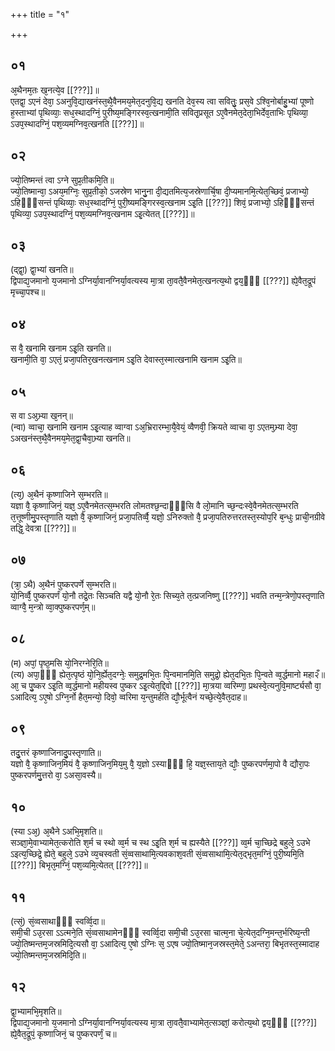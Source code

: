 +++
title = "१"

+++
## ०१
अ᳘थैनम᳘तः ख᳘नत्ये᳘व [[???]]॥  
एतद्वा᳘ ऽएनं देवा᳘ ऽअनुवि᳘द्याखनंस्त᳘थै᳘वैनमय᳘मेत᳘दनुवि᳘द्य खनति देव᳘स्य त्वा सवितुः᳘ प्रस᳘वे ऽश्वि᳘नोर्बाहु᳘भ्यां पूष्णो ह᳘स्ताभ्यां पृथिव्याः᳘ सध᳘स्थादग्निं᳘ पुरीष्य᳘मङ्गिरस्व᳘त्खनामी᳘ति सवितृ᳘प्रसूत ऽए᳘वैनमेत᳘देता᳘भिर्देव᳘ताभिः पृथिव्या᳘ ऽउप᳘स्थादग्निं᳘ पश᳘व्यमग्निव᳘त्खनति [[???]]॥  
## ०२
ज्यो᳘तिष्मन्तं त्वा ऽग्ने सुप्र᳘तीकमि᳘ति॥  
ज्यो᳘तिष्मान्वा᳘ ऽअय᳘मग्निः᳘ सुप्र᳘तीको᳘ ऽजस्रेण भानु᳘ना दी᳘द्यतमित्य᳘जस्रेणार्चि᳘षा दी᳘प्यमानमि᳘त्येत᳘च्छिवं᳘ प्रजाभ्यो᳘ ऽहिᳫँ᳭सन्तं पृथिव्याः᳘ सध᳘स्थादग्निं᳘ पुरी᳘ष्यमङ्गिरस्व᳘त्खनाम ऽइ᳘ति [[???]] शिवं᳘ प्रजाभ्यो᳘ ऽहिᳫँ᳭सन्तं पृथिव्या᳘ ऽउप᳘स्थादग्निं᳘ पश᳘व्यमग्निव᳘त्खनाम ऽइ᳘त्येतत् [[???]]॥  
## ०३
(द्द्वा᳘) द्वा᳘भ्यां खनति॥  
द्विपाद्य᳘जमानो य᳘जमानो ऽग्निर्या᳘वानग्निर्या᳘वत्यस्य मा᳘त्रा ता᳘वतै᳘वैनमेत᳘त्खनत्य᳘थो द्वय᳘ᳫँ᳘ [[???]] ह्ये᳘वैत᳘द्रूपं मृच्चा᳘पश्च॥  
## ०४
स वै᳘ खनामि खनाम ऽइ᳘ति खनति॥  
खनामी᳘ति वा᳘ ऽएतं᳘ प्रजा᳘पतिर᳘खनत्खनाम ऽइ᳘ति देवास्त᳘स्मात्खनामि खनाम ऽइ᳘ति॥  
## ०५
स वा ऽअ᳘भ्र्या ख᳘नन्॥  
(न्वा) व्वाचा᳘ खनामि खनाम ऽइ᳘त्याह व्वाग्वा ऽअ᳘भ्रिरारम्भा᳘यै᳘वेयं᳘ व्वैणवी᳘ क्रियते व्वाचा वा᳘ ऽएतम᳘भ्र्या देवा᳘ ऽअखनंस्त᳘थै᳘वैनमय᳘मेत᳘द्वा᳘चैवा᳘भ्र्या खनति॥  
## ०६
(त्य᳘) अ᳘थैनं कृष्णाजिने स᳘म्भरति॥  
यज्ञा वै᳘ कृष्णाजिनं᳘ यज्ञ᳘ ऽए᳘वैनमेतत्स᳘म्भरति लोमतश्छ᳘न्दाᳫँ᳭सि वै लो᳘मानि च्छ᳘न्दःस्वे᳘वैनमेतत्स᳘म्भरति त᳘त्तूष्णीमु᳘पस्तृणाति यज्ञो वै᳘ कृष्णाजिनं᳘ प्रजा᳘पतिर्व्वै᳘ यज्ञो᳘ ऽनिरुक्तो वै᳘ प्रजा᳘पतिरुत्तरतस्त᳘स्योप᳘रि ब᳘न्धुः प्राची᳘नग्रीवे तद्धि᳘ देवत्रा [[???]]॥  
## ०७
(त्रा᳘ ऽथै) अ᳘थैनं पुष्करपर्णे स᳘म्भरति॥  
यो᳘निर्व्वै᳘ पुष्करपर्णं यो᳘नौ तद्रे᳘तः सिञ्चति यद्वै यो᳘नौ रे᳘तः सिच्य᳘ते त᳘त्प्रजनिष्णु [[???]] भवति तन्म᳘न्त्रेणो᳘पस्तृणाति व्वाग्वै᳘ म᳘न्त्रो व्वा᳘क्पुष्करपर्ण᳘म्॥  
## ०८
(म) अपां᳘ पृष्ठ᳘मसि यो᳘निरग्नेरि᳘ति॥  
(त्य) अपा᳘ᳫँ᳘ ह्येत᳘त्पृष्ठं यो᳘नि᳘र्ह्येत᳘दग्नेः᳘ समुद्र᳘मभि᳘तः पि᳘न्वमानमि᳘ति समुद्रो᳘ ह्येत᳘दभि᳘तः पि᳘न्वते व्व᳘र्द्धमानो महा२ँ॥ आ᳘ च पु᳘ष्कर ऽइ᳘ति व्व᳘र्द्धमानो महीयस्व पुष्कर ऽइ᳘त्येत᳘द्दिवो [[???]] मा᳘त्रया व्वरिम्णा᳘ प्रथस्वे᳘त्यनुवि᳘मार्ष्ट्यसौ वा᳘ ऽआदित्य᳘ ऽए᳘षो ऽग्नि᳘र्नो हैत᳘मन्यो᳘ दिवो᳘ व्वरिमा य᳘न्तुमर्हति द्यौ᳘र्भूत्वैनं यच्छे᳘त्ये᳘वैत᳘दाह॥  
## ०९
तदु᳘त्तरं कृष्णाजिनादु᳘पस्तृणाति॥  
यज्ञो वै᳘ कृष्णाजिन᳘मियं वै᳘ कृष्णाजिन᳘मिय᳘मु वै᳘ य᳘ज्ञो ऽस्याᳫँ᳭ हि᳘ यज्ञ᳘स्ताय᳘ते द्यौः᳘ पुष्करपर्णमा᳘पो वै द्यौरा᳘पः पुष्करपर्णमु᳘त्तरो वा᳘ ऽअसा᳘वस्यै॥  
## १०
(स्या ऽअ᳘) अ᳘थैने ऽअभि᳘मृशति॥  
सञ्ज्ञा᳘मे᳘वाभ्यामेत᳘त्करोति श᳘र्म च स्थो व्व᳘र्म च स्थ ऽइ᳘ति श᳘र्म च ह्यस्यैते [[???]] व्व᳘र्म चा᳘च्छिद्रे बहुले᳘ ऽउभे ऽइत्य᳘च्छिद्रे᳘ ह्येते᳘ बहुले᳘ ऽउभे व्य᳘चस्वती सं᳘व्वसाथामि᳘त्यवकाश᳘वती सं᳘व्वसाथामि᳘त्येत᳘द्भृत᳘मग्निं᳘ पुरी᳘ष्यमि᳘ति [[???]] बिभृत᳘मग्निं᳘ पश᳘व्यमि᳘त्येतत् [[???]]॥  
## ११
(त्सं᳘) सं᳘व्वसाथाᳫँ᳭ स्वर्व्वि᳘दा॥  
समी᳘ची ऽउ᳘रसा ऽऽत्मने᳘ति सं᳘व्वसाथामेनᳫँ᳭ स्वर्व्वि᳘दा समी᳘ची ऽउ᳘रसा चात्म᳘ना चे᳘त्येत᳘दग्नि᳘मन्त᳘र्भरिष्य᳘न्ती ज्यो᳘तिष्मन्तम᳘जस्रमिदि᳘त्यसौ वा᳘ ऽआदित्य᳘ ए᳘षो ऽग्निः स᳘ ऽएष ज्यो᳘तिष्मान᳘जस्रस्त᳘मेते᳘ ऽअन्तरा᳘ बिभृतस्त᳘स्मादाह ज्यो᳘तिष्मन्तम᳘जस्रमिदि᳘ति॥  
## १२
द्वा᳘भ्यामभि᳘मृशति॥  
द्विपाद्य᳘जमानो य᳘जमानो ऽग्निर्या᳘वानग्निर्या᳘वत्यस्य मा᳘त्रा ता᳘वतै᳘वाभ्यामेत᳘त्सञ्ज्ञां᳘ करोत्य᳘थो द्वय᳘ᳫँ᳘ [[???]] ह्ये᳘वैत᳘द्रूपं᳘ कृष्णाजिनं᳘ च पुष्करपर्णं᳘ च॥  
